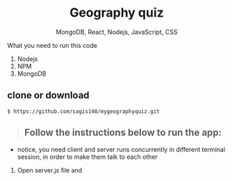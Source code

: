 
<h1 align="center">
Geography quiz
</h1>

<p align="center">
MongoDB, React, Nodejs, JavaScript, CSS
</p>

What you need to run this code
1. Nodejs
2. NPM
3. MongoDB

## clone or download
```terminal
$ https://github.com/sagis148/mygeographyquiz.git
```

> ## Follow the instructions below to run the app:
* notice, you need client and server runs concurrently in different terminal session, in order to make them talk to each other

1. Open server.js file and 
